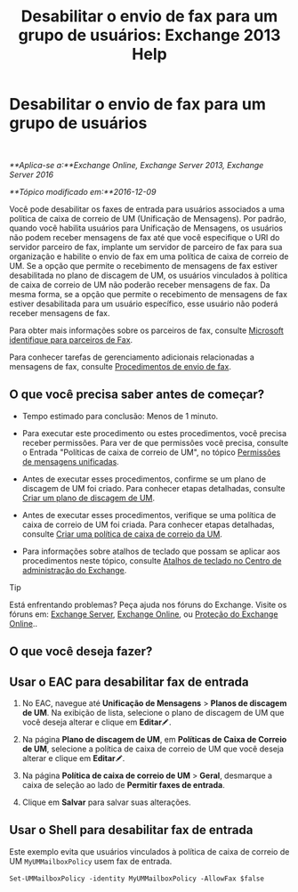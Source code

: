 ﻿---
title: 'Desabilitar o envio de fax para um grupo de usuários: Exchange 2013 Help'
TOCTitle: Desabilitar o envio de fax para um grupo de usuários
ms:assetid: 1c57c3ba-2b0e-43dd-9b28-43bada1592c5
ms:mtpsurl: https://technet.microsoft.com/pt-br/library/JJ650864(v=EXCHG.150)
ms:contentKeyID: 52058381
ms.date: 05/22/2018
mtps_version: v=EXCHG.150
ms.translationtype: MT
---

# Desabilitar o envio de fax para um grupo de usuários

 

_**Aplica-se a:**Exchange Online, Exchange Server 2013, Exchange Server 2016_

_**Tópico modificado em:**2016-12-09_

Você pode desabilitar os faxes de entrada para usuários associados a uma política de caixa de correio de UM (Unificação de Mensagens). Por padrão, quando você habilita usuários para Unificação de Mensagens, os usuários não podem receber mensagens de fax até que você especifique o URI do servidor parceiro de fax, implante um servidor de parceiro de fax para sua organização e habilite o envio de fax em uma política de caixa de correio de UM. Se a opção que permite o recebimento de mensagens de fax estiver desabilitada no plano de discagem de UM, os usuários vinculados à política de caixa de correio de UM não poderão receber mensagens de fax. Da mesma forma, se a opção que permite o recebimento de mensagens de fax estiver desabilitada para um usuário específico, esse usuário não poderá receber mensagens de fax.

Para obter mais informações sobre os parceiros de fax, consulte [Microsoft identifique para parceiros de Fax](https://go.microsoft.com/fwlink/?linkid=190238).

Para conhecer tarefas de gerenciamento adicionais relacionadas a mensagens de fax, consulte [Procedimentos de envio de fax](faxing-procedures-exchange-2013-help.md).

## O que você precisa saber antes de começar?

  - Tempo estimado para conclusão: Menos de 1 minuto.

  - Para executar este procedimento ou estes procedimentos, você precisa receber permissões. Para ver de que permissões você precisa, consulte o Entrada "Políticas de caixa de correio de UM", no tópico [Permissões de mensagens unificadas](unified-messaging-permissions-exchange-2013-help.md).

  - Antes de executar esses procedimentos, confirme se um plano de discagem de UM foi criado. Para conhecer etapas detalhadas, consulte [Criar um plano de discagem de UM](create-a-um-dial-plan-exchange-2013-help.md).

  - Antes de executar esses procedimentos, verifique se uma política de caixa de correio de UM foi criada. Para conhecer etapas detalhadas, consulte [Criar uma política de caixa de correio da UM](create-a-um-mailbox-policy-exchange-2013-help.md).

  - Para informações sobre atalhos de teclado que possam se aplicar aos procedimentos neste tópico, consulte [Atalhos de teclado no Centro de administração do Exchange](keyboard-shortcuts-in-the-exchange-admin-center-exchange-online-protection-help.md).


> [!TIP]
> Está enfrentando problemas? Peça ajuda nos fóruns do Exchange. Visite os fóruns em: <A href="https://go.microsoft.com/fwlink/p/?linkid=60612">Exchange Server</A>, <A href="https://go.microsoft.com/fwlink/p/?linkid=267542">Exchange Online</A>, ou <A href="https://go.microsoft.com/fwlink/p/?linkid=285351">Proteção do Exchange Online</A>..



## O que você deseja fazer?

## Usar o EAC para desabilitar fax de entrada

1.  No EAC, navegue até **Unificação de Mensagens** \> **Planos de discagem de UM**. Na exibição de lista, selecione o plano de discagem de UM que você deseja alterar e clique em **Editar**![Ícone de edição](images/JJ218640.6f53ccb2-1f13-4c02-bea0-30690e6ea71d(EXCHG.150).gif "Ícone de edição").

2.  Na página **Plano de discagem de UM**, em **Políticas de Caixa de Correio de UM**, selecione a política de caixa de correio de UM que você deseja alterar e clique em **Editar**![Ícone de edição](images/JJ218640.6f53ccb2-1f13-4c02-bea0-30690e6ea71d(EXCHG.150).gif "Ícone de edição").

3.  Na página **Política de caixa de correio de UM** \> **Geral**, desmarque a caixa de seleção ao lado de **Permitir faxes de entrada**.

4.  Clique em **Salvar** para salvar suas alterações.

## Usar o Shell para desabilitar fax de entrada

Este exemplo evita que usuários vinculados à política de caixa de correio de UM `MyUMMailboxPolicy` usem fax de entrada.

    Set-UMMailboxPolicy -identity MyUMMailboxPolicy -AllowFax $false

